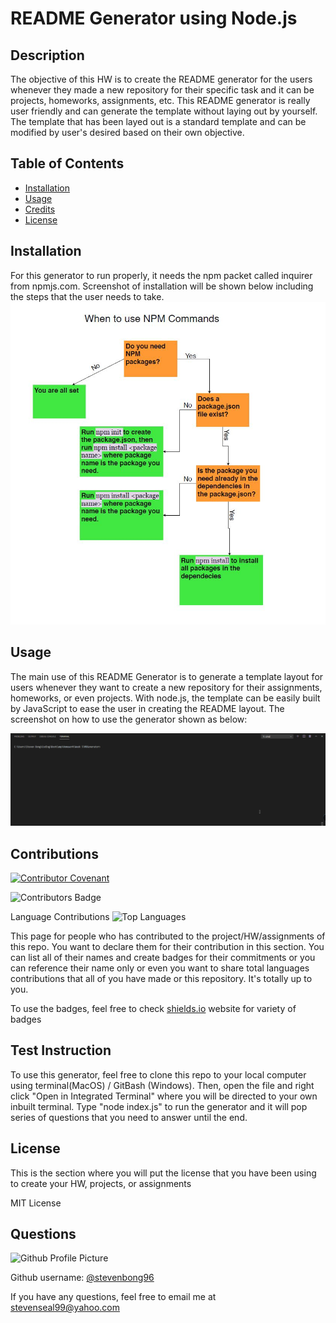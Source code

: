 
  # README Generator using Node.js

  ## Description 
  The objective of this HW is to create the README generator for the users whenever they made a new repository for their specific task and it can be projects, homeworks, assignments, etc. This README generator is really user friendly and can generate the template without laying out by yourself. The template that has been layed out is a standard template and can be modified by user's desired based on their own objective.
    
  ## Table of Contents
  * [Installation](#installation)
  * [Usage](#usage)
  * [Credits](#credits)
  * [License](#license)

  ## Installation 
  For this generator to run properly, it needs the npm packet called inquirer from npmjs.com. Screenshot of installation will be shown below including the steps that the user needs to take.
  ![Steps Installation](./steps.JPG) 

  ## Usage 
  The main use of this README Generator is to generate a template layout for users whenever they want to create a new repository for their assignments, homeworks, or even projects. With node.js, the template can be easily built by JavaScript to ease the user in creating the README layout. The screenshot on how to use the generator shown as below:

  ![Generator GIF Demo](demo.gif)
  
  ## Contributions
  [![Contributor Covenant](https://img.shields.io/badge/Contributor%20Covenant-v2.0%20adopted-ff69b4.svg)](code_of_conduct.md) 

  ![Contributors Badge](https://img.shields.io/github/contributors/stevenbong96/MDgenerator?label=Total%20Contributors)

  Language Contributions
  ![Top Languages](https://img.shields.io/github/languages/top/stevenbong96/MDgenerator)
  
  This page for people who has contributed to the project/HW/assignments of this repo. You want to declare them for their contribution in this section. You can list all of their names and create badges for their commitments or you can reference their name only or even you want to share total languages contributions that all of you have made or this repository. It's totally up to you.

  To use the badges, feel free to check [shields.io](https://shields.io/) website for variety of badges
  
  ## Test Instruction  
  To use this generator, feel free to clone this repo to your local computer using terminal(MacOS) / GitBash (Windows). Then, open the file and right click "Open in Integrated Terminal" where you will be directed to your own inbuilt terminal. Type "node index.js" to run the generator and it will pop series of questions that you need to answer until the end.

  ## License 
  This is the section where you will put the license that you have been using to create your HW, projects, or assignments
  
  MIT License

  ## Questions 
  ![Github Profile Picture](https://avatars1.githubusercontent.com/u/69608772?v=4)
  
  Github username: [@stevenbong96](https://api.github.com/users/stevenbong96)

  If you have any questions, feel free to email me at stevenseal99@yahoo.com
  

